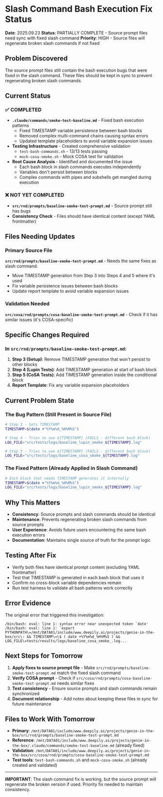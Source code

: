 # Slash Command Bash Execution Fix Status

**Date**: 2025.09.23
**Status**: PARTIALLY COMPLETE - Source prompt files need sync with fixed slash command
**Priority**: HIGH - Source files will regenerate broken slash commands if not fixed

## Problem Discovered

The source prompt files still contain the bash execution bugs that were fixed in the slash command. These files should be kept in sync to prevent regenerating broken slash commands.

## Current Status

### ✅ COMPLETED
- **`.claude/commands/smoke-test-baseline.md`** - Fixed bash execution patterns
  - Fixed TIMESTAMP variable persistence between bash blocks
  - Removed complex multi-command chains causing syntax errors
  - Updated template placeholders to avoid variable expansion issues
- **Testing Infrastructure** - Created comprehensive validation
  - `test-bash-commands.sh` - 13/13 tests passing
  - `mock-cosa-smoke.sh` - Mock COSA test for validation
- **Root Cause Analysis** - Identified and documented the issue
  - Each bash block in slash commands executes independently
  - Variables don't persist between blocks
  - Complex commands with pipes and subshells get mangled during execution

### ❌ NOT YET COMPLETED
- **`src/rnd/prompts/baseline-smoke-test-prompt.md`** - Source prompt still has bugs
- **Consistency Check** - Files should have identical content (except YAML frontmatter)

## Files Needing Updates

### Primary Source File
**`src/rnd/prompts/baseline-smoke-test-prompt.md`** - Needs the same fixes as slash command:
- Move TIMESTAMP generation from Step 3 into Steps 4 and 5 where it's used
- Fix variable persistence issues between bash blocks
- Update report template to avoid variable expansion issues

### Validation Needed
**`src/cosa/rnd/prompts/cosa-baseline-smoke-test-prompt.md`** - Check if it has similar issues (it's COSA-specific)

## Specific Changes Required

### In `src/rnd/prompts/baseline-smoke-test-prompt.md`:

1. **Step 3 (Setup)**: Remove TIMESTAMP generation that won't persist to other blocks
2. **Step 4 (Lupin Tests)**: Add TIMESTAMP generation at start of bash block
3. **Step 5 (CoSA Tests)**: Add TIMESTAMP generation inside the conditional block
4. **Report Template**: Fix any variable expansion placeholders

## Current Problem State

### The Bug Pattern (Still Present in Source File)
```bash
# Step 3 - Sets TIMESTAMP
TIMESTAMP=$(date +"%Y%m%d_%H%M%S")

# Step 4 - Tries to use ${TIMESTAMP} (FAILS - different bash block)
LOG_FILE="src/tests/logs/baseline_lupin_smoke_${TIMESTAMP}.log"

# Step 5 - Tries to use ${TIMESTAMP} (FAILS - different bash block)
LOG_FILE="src/tests/logs/baseline_cosa_smoke_${TIMESTAMP}.log"
```

### The Fixed Pattern (Already Applied in Slash Command)
```bash
# Each block that needs TIMESTAMP generates it internally
TIMESTAMP=$(date +"%Y%m%d_%H%M%S")
LOG_FILE="src/tests/logs/baseline_lupin_smoke_${TIMESTAMP}.log"
```

## Why This Matters

- **Consistency**: Source prompts and slash commands should be identical
- **Maintenance**: Prevents regenerating broken slash commands from source prompts
- **User Experience**: Avoids future users encountering the same bash execution errors
- **Documentation**: Maintains single source of truth for the prompt logic

## Testing After Fix

- Verify both files have identical prompt content (excluding YAML frontmatter)
- Test that TIMESTAMP is generated in each bash block that uses it
- Confirm no cross-block variable dependencies remain
- Run test harness to validate all bash patterns work correctly

## Error Evidence

The original error that triggered this investigation:
```
/bin/bash: eval: line 1: syntax error near unexpected token `date'
/bin/bash: eval: line 1: `export PYTHONPATH\=/mnt/DATA01/include/www.deepily.ai/projects/genie-in-the-box/src\: && TIMESTAMP\=\$ ( date +%Y%m%d_%H%M%S ) && LOG_FILE\=tests/results/logs/baseline_cosa_smoke_.log...
```

## Next Steps for Tomorrow

1. **Apply fixes to source prompt file** - Make `src/rnd/prompts/baseline-smoke-test-prompt.md` match the fixed slash command
2. **Verify COSA prompt** - Check if `src/cosa/rnd/prompts/cosa-baseline-smoke-test-prompt.md` needs similar fixes
3. **Test consistency** - Ensure source prompts and slash commands remain synchronized
4. **Document relationship** - Add notes about keeping these files in sync for future maintenance

## Files to Work With Tomorrow

- **Primary**: `/mnt/DATA01/include/www.deepily.ai/projects/genie-in-the-box/src/rnd/prompts/baseline-smoke-test-prompt.md`
- **Reference**: `/mnt/DATA01/include/www.deepily.ai/projects/genie-in-the-box/.claude/commands/smoke-test-baseline.md` (already fixed)
- **Validation**: `/mnt/DATA01/include/www.deepily.ai/projects/genie-in-the-box/src/cosa/rnd/prompts/cosa-baseline-smoke-test-prompt.md`
- **Test tools**: `test-bash-commands.sh` and `mock-cosa-smoke.sh` (already created and validated)

---

**IMPORTANT**: The slash command fix is working, but the source prompt will regenerate the broken version if used. Priority fix needed to maintain consistency.